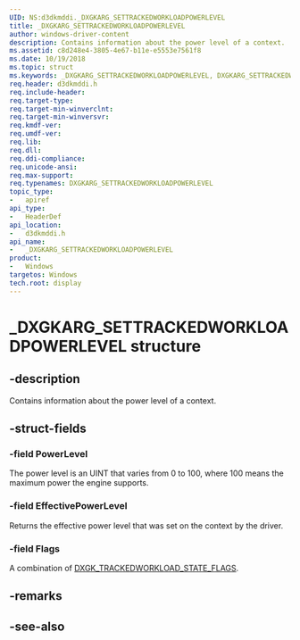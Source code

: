 ```yaml
---
UID: NS:d3dkmddi._DXGKARG_SETTRACKEDWORKLOADPOWERLEVEL
title: _DXGKARG_SETTRACKEDWORKLOADPOWERLEVEL
author: windows-driver-content
description: Contains information about the power level of a context.
ms.assetid: c8d248e4-3805-4e67-b11e-e5553e7561f8
ms.date: 10/19/2018
ms.topic: struct
ms.keywords: _DXGKARG_SETTRACKEDWORKLOADPOWERLEVEL, DXGKARG_SETTRACKEDWORKLOADPOWERLEVEL, *INOUT_PDXGKARG_SETTRACKEDWORKLOADPOWERLEVEL
req.header: d3dkmddi.h
req.include-header:
req.target-type:
req.target-min-winverclnt:
req.target-min-winversvr:
req.kmdf-ver:
req.umdf-ver:
req.lib:
req.dll:
req.ddi-compliance:
req.unicode-ansi:
req.max-support:
req.typenames: DXGKARG_SETTRACKEDWORKLOADPOWERLEVEL
topic_type: 
-	apiref
api_type: 
-	HeaderDef
api_location: 
-	d3dkmddi.h
api_name: 
-	_DXGKARG_SETTRACKEDWORKLOADPOWERLEVEL
product:
-	Windows
targetos: Windows
tech.root: display
---
```


# _DXGKARG_SETTRACKEDWORKLOADPOWERLEVEL structure

## -description

Contains information about the power level of a context.

## -struct-fields

### -field PowerLevel

The power level is an UINT that varies from 0 to 100, where 100 means the maximum power the engine supports.

### -field EffectivePowerLevel

Returns the effective power level that was set on the context by the driver.

### -field Flags
 
A combination of [DXGK_TRACKEDWORKLOAD_STATE_FLAGS](ns-d3dkmddi-_dxgk_trackedworkload_state_flags.md).

## -remarks

## -see-also
